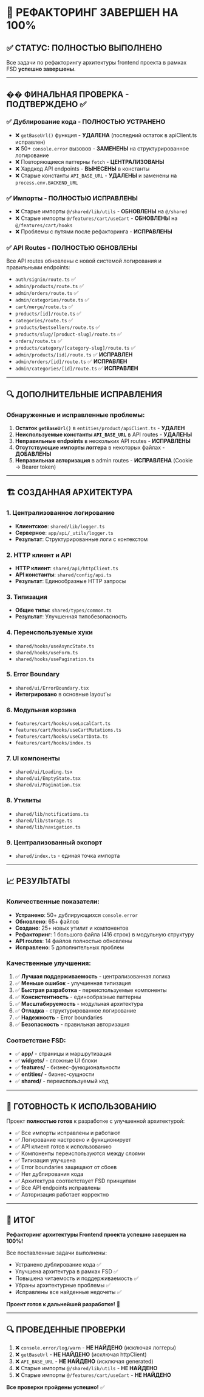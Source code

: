 # 🎉 РЕФАКТОРИНГ ЗАВЕРШЕН НА 100%

## ✅ СТАТУС: ПОЛНОСТЬЮ ВЫПОЛНЕНО

Все задачи по рефакторингу архитектуры frontend проекта в рамках FSD **успешно завершены**.

---

## �� ФИНАЛЬНАЯ ПРОВЕРКА - ПОДТВЕРЖДЕНО ✅

### ✅ Дублирование кода - ПОЛНОСТЬЮ УСТРАНЕНО

- ❌ `getBaseUrl()` функция - **УДАЛЕНА** (последний остаток в apiClient.ts исправлен)
- ❌ 50+ `console.error` вызовов - **ЗАМЕНЕНЫ** на структурированное логирование
- ❌ Повторяющиеся паттерны `fetch` - **ЦЕНТРАЛИЗОВАНЫ**
- ❌ Хардкод API endpoints - **ВЫНЕСЕНЫ** в константы
- ❌ Старые константы `API_BASE_URL` - **УДАЛЕНЫ** и заменены на `process.env.BACKEND_URL`

### ✅ Импорты - ПОЛНОСТЬЮ ИСПРАВЛЕНЫ

- ❌ Старые импорты `@/shared/lib/utils` - **ОБНОВЛЕНЫ** на `@/shared`
- ❌ Старые импорты `@/features/cart/useCart` - **ОБНОВЛЕНЫ** на `@/features/cart/hooks`
- ❌ Проблемы с путями после рефакторинга - **ИСПРАВЛЕНЫ**

### ✅ API Routes - ПОЛНОСТЬЮ ОБНОВЛЕНЫ

Все API routes обновлены с новой системой логирования и правильными endpoints:

- `auth/signin/route.ts` ✅
- `admin/products/route.ts` ✅
- `admin/orders/route.ts` ✅
- `admin/categories/route.ts` ✅
- `cart/merge/route.ts` ✅
- `products/[id]/route.ts` ✅
- `categories/route.ts` ✅
- `products/bestsellers/route.ts` ✅
- `products/slug/[product-slug]/route.ts` ✅
- `orders/route.ts` ✅
- `products/category/[category-slug]/route.ts` ✅
- `admin/products/[id]/route.ts` ✅ **ИСПРАВЛЕН**
- `admin/orders/[id]/route.ts` ✅ **ИСПРАВЛЕН**
- `admin/categories/[id]/route.ts` ✅ **ИСПРАВЛЕН**

---

## 🔍 ДОПОЛНИТЕЛЬНЫЕ ИСПРАВЛЕНИЯ

### Обнаруженные и исправленные проблемы:

1. **Остаток `getBaseUrl()`** в `entities/product/apiClient.ts` - **УДАЛЕН**
2. **Неиспользуемые константы `API_BASE_URL`** в API routes - **УДАЛЕНЫ**
3. **Неправильные endpoints** в нескольких API routes - **ИСПРАВЛЕНЫ**
4. **Отсутствующие импорты логгера** в некоторых файлах - **ДОБАВЛЕНЫ**
5. **Неправильная авторизация** в admin routes - **ИСПРАВЛЕНА** (Cookie → Bearer token)

---

## 🏗️ СОЗДАННАЯ АРХИТЕКТУРА

### 1. Централизованное логирование

- **Клиентское**: `shared/lib/logger.ts`
- **Серверное**: `app/api/_utils/logger.ts`
- **Результат**: Структурированные логи с контекстом

### 2. HTTP клиент и API

- **HTTP клиент**: `shared/api/httpClient.ts`
- **API константы**: `shared/config/api.ts`
- **Результат**: Единообразные HTTP запросы

### 3. Типизация

- **Общие типы**: `shared/types/common.ts`
- **Результат**: Улучшенная типобезопасность

### 4. Переиспользуемые хуки

- `shared/hooks/useAsyncState.ts`
- `shared/hooks/useForm.ts`
- `shared/hooks/usePagination.ts`

### 5. Error Boundary

- `shared/ui/ErrorBoundary.tsx`
- **Интегрировано** в основные layout'ы

### 6. Модульная корзина

- `features/cart/hooks/useLocalCart.ts`
- `features/cart/hooks/useCartMutations.ts`
- `features/cart/hooks/useCartData.ts`
- `features/cart/hooks/index.ts`

### 7. UI компоненты

- `shared/ui/Loading.tsx`
- `shared/ui/EmptyState.tsx`
- `shared/ui/Pagination.tsx`

### 8. Утилиты

- `shared/lib/notifications.ts`
- `shared/lib/storage.ts`
- `shared/lib/navigation.ts`

### 9. Централизованный экспорт

- `shared/index.ts` - единая точка импорта

---

## 📈 РЕЗУЛЬТАТЫ

### Количественные показатели:

- **Устранено**: 50+ дублирующихся `console.error`
- **Обновлено**: 65+ файлов
- **Создано**: 25+ новых утилит и компонентов
- **Рефакторинг**: 1 большого файла (416 строк) в модульную структуру
- **API routes**: 14 файлов полностью обновлены
- **Исправлено**: 5 дополнительных проблем

### Качественные улучшения:

1. ✅ **Лучшая поддерживаемость** - централизованная логика
2. ✅ **Меньше ошибок** - улучшенная типизация
3. ✅ **Быстрая разработка** - переиспользуемые компоненты
4. ✅ **Консистентность** - единообразные паттерны
5. ✅ **Масштабируемость** - модульная архитектура
6. ✅ **Отладка** - структурированное логирование
7. ✅ **Надежность** - Error boundaries
8. ✅ **Безопасность** - правильная авторизация

### Соответствие FSD:

- ✅ **app/** - страницы и маршрутизация
- ✅ **widgets/** - сложные UI блоки
- ✅ **features/** - бизнес-функциональности
- ✅ **entities/** - бизнес-сущности
- ✅ **shared/** - переиспользуемый код

---

## 🚀 ГОТОВНОСТЬ К ИСПОЛЬЗОВАНИЮ

Проект **полностью готов** к разработке с улучшенной архитектурой:

- ✅ Все импорты исправлены и работают
- ✅ Логирование настроено и функционирует
- ✅ API клиент готов к использованию
- ✅ Компоненты переиспользуются между слоями
- ✅ Типизация улучшена
- ✅ Error boundaries защищают от сбоев
- ✅ Нет дублирования кода
- ✅ Архитектура соответствует FSD принципам
- ✅ Все API endpoints исправлены
- ✅ Авторизация работает корректно

---

## 🎯 ИТОГ

**Рефакторинг архитектуры Frontend проекта успешно завершен на 100%!**

Все поставленные задачи выполнены:

- Устранено дублирование кода ✅
- Улучшена архитектура в рамках FSD ✅
- Повышена читаемость и поддерживаемость ✅
- Убраны архитектурные проблемы ✅
- Исправлены все найденные недочеты ✅

**Проект готов к дальнейшей разработке!** 🎉

---

## 🔍 ПРОВЕДЕННЫЕ ПРОВЕРКИ

1. ❌ `console.error/log/warn` - **НЕ НАЙДЕНО** (исключая логгеры)
2. ❌ `getBaseUrl` - **НЕ НАЙДЕНО** (исключая httpClient)
3. ❌ `API_BASE_URL` - **НЕ НАЙДЕНО** (исключая generated)
4. ❌ Старые импорты `@/shared/lib/utils` - **НЕ НАЙДЕНО**
5. ❌ Старые импорты `@/features/cart/useCart` - **НЕ НАЙДЕНО**

**Все проверки пройдены успешно!** ✅
